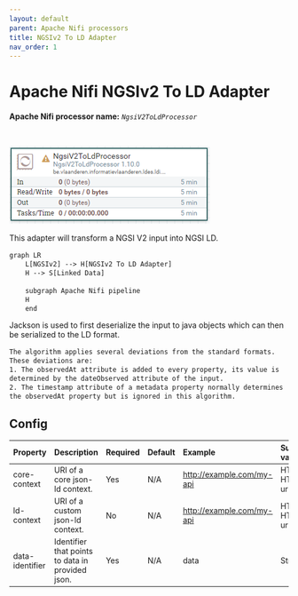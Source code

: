 ```yaml
---
layout: default
parent: Apache Nifi processors
title: NGSIv2 To LD Adapter
nav_order: 1
---
```


# Apache Nifi NGSIv2 To LD Adapter

<b>Apache Nifi processor name:</b> <i>```NgsiV2ToLdProcessor```</i>

<br>

![Alt text](image-4.png)

This adapter will transform a NGSI V2 input into NGSI LD.


```mermaid
graph LR
    L[NGSIv2] --> H[NGSIv2 To LD Adapter]
    H --> S[Linked Data]

    subgraph Apache Nifi pipeline
    H
    end
```

Jackson is used to first deserialize the input to java objects which can then be serialized to the LD format.

```
The algorithm applies several deviations from the standard formats. These deviations are:
1. The observedAt attribute is added to every property, its value is determined by the dateObserved attribute of the input.
2. The timestamp attribute of a metadata property normally determines the observedAt property but is ignored in this algorithm.
```

## Config

| Property        | Description                                      | Required | Default | Example                   | Supported values    |
| :-------------- | :----------------------------------------------- | :------- | :------ | :------------------------ | :------------------ |
| core-context    | URI of a core json-ld context.                   | Yes      | N/A     | http://example.com/my-api | HTTP and HTTPS urls |
| ld-context      | URI of a custom json-ld context.                 | No       | N/A     | http://example.com/my-api | HTTP and HTTPS urls |
| data-identifier | Identifier that points to data in provided json. | Yes      | N/A     | data                      | String              |
